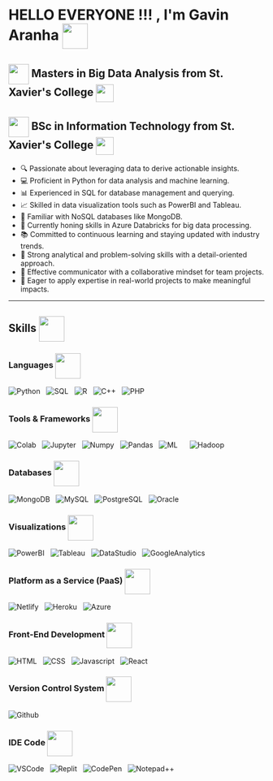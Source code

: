 # HELLO EVERYONE !!! , I'm Gavin Aranha <img align="center" src="https://img.icons8.com/?size=100&id=OkQSayOzemfp&format=png&color=000000" height="50px" width="50px">
<!-- <img src="https://encrypted-tbn0.gstatic.com/images?q=tbn:ANd9GcRc_eDcFilZAtxEzj396BoxI1rk4gc3HeOHj2cWjuIGvQ&s" width="40px" /> <img align="center" /> -->

##  <img src="https://encrypted-tbn0.gstatic.com/images?q=tbn:ANd9GcRaCkD9MkhFvX81GtrcXxumiMp4zcGZaDoigA&s" width="40 px" align="center"> Masters in Big Data Analysis from St. Xavier's College <img src="https://xaviers.ac/____impro/1/onewebmedia/Crest.png?etag=%229b3e-627c9008%22&sourceContentType=image%2Fpng&quality=85" width="35px" align="center" />  
## <img src="https://encrypted-tbn0.gstatic.com/images?q=tbn:ANd9GcRaCkD9MkhFvX81GtrcXxumiMp4zcGZaDoigA&s" width="40 px" align="center">  BSc in Information Technology from St. Xavier's College <img src="https://xaviers.ac/____impro/1/onewebmedia/Crest.png?etag=%229b3e-627c9008%22&sourceContentType=image%2Fpng&quality=85" width="35px" align="center" />

<ul>
  <li>🔍 Passionate about leveraging data to derive actionable insights.</li>
  <li>💻 Proficient in Python for data analysis and machine learning.</li>
  <li>📊 Experienced in SQL for database management and querying.</li>
  <li>📈 Skilled in data visualization tools such as PowerBI and Tableau.</li>
  <li>🍃 Familiar with NoSQL databases like MongoDB.</li>
  <li>🚀 Currently honing skills in Azure Databricks for big data processing.</li>
  <li>📚 Committed to continuous learning and staying updated with industry trends.</li>
  <li>🔬 Strong analytical and problem-solving skills with a detail-oriented approach.</li>
  <li>💬 Effective communicator with a collaborative mindset for team projects.</li>
  <li>🌟 Eager to apply expertise in real-world projects to make meaningful impacts.</li>
</ul>

---
 ## Skills <img align ="center" src="https://img.icons8.com/2266EE/search" height="50px" width="50px">

### Languages <img align="center" src="https://img.icons8.com/?size=100&id=l0UsZRTvcGel&format=png&color=000000" height="50px" width="50px">

![Python](https://img.icons8.com/?size=100&id=l75OEUJkPAk4&format=png&color=000000) &nbsp;
![SQL](https://img.icons8.com/?size=100&id=31478&format=png&color=000000) &nbsp;
![R](https://img.icons8.com/?size=100&id=qYOYmgF9E4iO&format=png&color=000000) &nbsp;
![C++](https://img.icons8.com/?size=100&id=TpULddJc4gTh&format=png&color=000000) &nbsp;
![PHP](https://img.icons8.com/?size=100&id=fAMVO_fuoOuC&format=png&color=000000) &nbsp;

### Tools & Frameworks <img align="center" src="https://img.icons8.com/?size=100&id=43630&format=png&color=000000" height="50px" width="50px">

![Colab](https://img.icons8.com/?size=100&id=lOqoeP2Zy02f&format=png&color=000000) &nbsp;
![Jupyter](https://img.icons8.com/?size=100&id=J0SgMWzAxqFj&format=png&color=000000) &nbsp;
![Numpy](https://img.icons8.com/?size=100&id=aR9CXyMagKIS&format=png&color=000000) &nbsp;
![Pandas](https://img.icons8.com/?size=100&id=xSkewUSqtErH&format=png&color=000000) &nbsp;
![ML](https://img.icons8.com/?size=100&id=66365&format=png&color=000000) &nbsp;
![]() &nbsp;
![Hadoop](https://img.icons8.com/?size=100&id=69132&format=png&color=000000) &nbsp;




### Databases <img align="center" src="https://img.icons8.com/?size=100&id=VlNVFgikIzSt&format=png&color=000000" height="50px" width="50px">

![MongoDB](https://img.icons8.com/?size=100&id=74402&format=png&color=000000) &nbsp;
![MySQL](https://img.icons8.com/?size=100&id=9nLaR5KFGjN0&format=png&color=000000) &nbsp;
![PostgreSQL](https://img.icons8.com/?size=100&id=LwQEs9KnDgIo&format=png&color=000000) &nbsp;
![Oracle](https://img.icons8.com/?size=100&id=39913&format=png&color=000000) &nbsp;
![]() &nbsp;

### Visualizations <img align="center" src="https://img.icons8.com/?size=100&id=dN0PAOohfke8&format=png&color=000000" height="50px" width="50px">

![PowerBI](https://img.icons8.com/?size=100&id=qYfwpsRXEcpc&format=png&color=000000) &nbsp;
![Tableau](https://img.icons8.com/?size=100&id=9Kvi1p1F0tUo&format=png&color=000000) &nbsp;
![DataStudio](https://img.icons8.com/?size=100&id=86E4YHZQawQZ&format=png&color=000000) &nbsp;
![GoogleAnalytics](https://img.icons8.com/?size=100&id=fcKpGwAbxxfP&format=png&color=000000) &nbsp;
![]() &nbsp;

### Platform as a Service (PaaS) <img align="center" src="https://img.icons8.com/?size=100&id=rgKfkyI9IzNB&format=png&color=000000" height="50px" width="50px">

![Netlify](https://img.icons8.com/?size=100&id=YsPdguLCFOMH&format=png&color=000000) &nbsp;
![Heroku](https://img.icons8.com/?size=100&id=31085&format=png&color=000000) &nbsp;
![Azure](https://img.icons8.com/?size=100&id=VLKafOkk3sBX&format=png&color=000000) &nbsp;

### Front-End Development <img align="center" src="https://img.icons8.com/?size=100&id=Ac7AQHgh9jd0&format=png&color=000000" height="50px" width="50px">

![HTML](https://img.icons8.com/?size=100&id=20909&format=png&color=000000) &nbsp;
![CSS](https://img.icons8.com/?size=100&id=21278&format=png&color=000000) &nbsp;
![Javascript](https://icons8.com/icon/tGvHBPJaKqEd/javascript) &nbsp;
![React](https://icons8.com/icon/wPohyHO_qO1a/react) &nbsp;
![]() &nbsp;
![]() &nbsp;

### Version Control System <img align="center" src="https://img.icons8.com/?size=100&id=p3mhXn3y1Zkf&format=png&color=000000" height="50px" width="50px">

![Github](https://img.icons8.com/?size=100&id=3tC9EQumUAuq&format=png&color=000000) &nbsp;

### IDE Code <img align="center" src="https://img.icons8.com/?size=100&id=4yKfxfCfoRiK&format=png&color=000000" height="50px" width="50px">

![VSCode](https://img.icons8.com/?size=100&id=0OQR1FYCuA9f&format=png&color=000000) &nbsp;
![Replit](https://img.icons8.com/?size=100&id=LQTr8UsXQ1jm&format=png&color=000000) &nbsp;
![CodePen](https://img.icons8.com/?size=100&id=WoFJqBeTFKt2&format=png&color=000000) &nbsp;
![Notepad++](https://img.icons8.com/?size=100&id=67169&format=png&color=000000) &nbsp;
